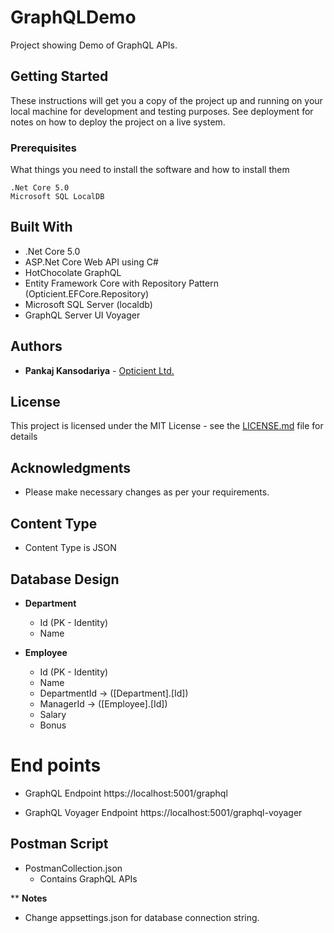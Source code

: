 # GraphQLDemo

Project showing Demo of GraphQL APIs.

## Getting Started

These instructions will get you a copy of the project up and running on your local machine for development and testing purposes. See deployment for notes on how to deploy the project on a live system.

### Prerequisites

What things you need to install the software and how to install them

```
.Net Core 5.0
Microsoft SQL LocalDB
```

## Built With

* .Net Core 5.0
* ASP.Net Core Web API using C#
* HotChocolate GraphQL
* Entity Framework Core with Repository Pattern (Opticient.EFCore.Repository)
* Microsoft SQL Server (localdb)
* GraphQL Server UI Voyager

## Authors

* **Pankaj Kansodariya** - [Opticient Ltd.](http://opticient.co.uk)

## License

This project is licensed under the MIT License - see the [LICENSE.md](LICENSE.md) file for details

## Acknowledgments

* Please make necessary changes as per your requirements.

## Content Type

* Content Type is JSON

## Database Design

* **Department**
	* Id (PK - Identity)		
	* Name

* **Employee**
	* Id (PK - Identity)		
	* Name
	* DepartmentId -> ([Department].[Id])
    * ManagerId -> ([Employee].[Id])
	* Salary
	* Bonus

# End points
* GraphQL Endpoint
	https://localhost:5001/graphql

* GraphQL Voyager Endpoint
	https://localhost:5001/graphql-voyager

## Postman Script
  * PostmanCollection.json
    * Contains GraphQL APIs

** **Notes**
* Change appsettings.json for database connection string.
